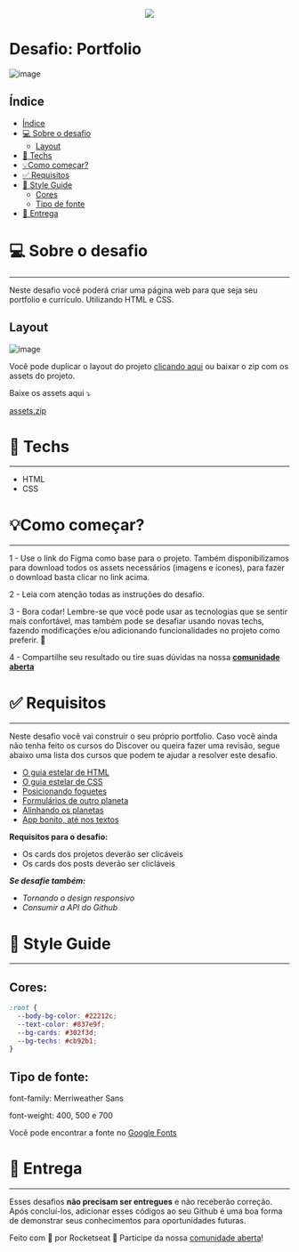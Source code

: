 <p align="center">
<img src="http://img.shields.io/static/v1?label=STATUS&message=EM%20DESENVOLVIMENTO&color=yellow&style=for-the-badge"/>
</p>

# Desafio: Portfolio

![image](https://user-images.githubusercontent.com/68172438/174486901-176c8564-6e36-4ce3-98df-c2bfb671af7a.png)

## **Índice**

- [Índice](#índice)
- [💻 Sobre o desafio](#-sobre-o-desafio)
  - [Layout](#layout)
- [🚀 Techs](#-techs)
- [💡Como começar?](#como-começar)
- [✅ Requisitos](#-requisitos)
- [🎨 Style Guide](#-style-guide)
  - [Cores](#cores)
  - [Tipo de fonte](#tipo-de-fonte)
- [📅 Entrega](#-entrega)

# 💻 Sobre o desafio

---

Neste desafio você poderá criar uma página web para que seja seu portfolio e currículo. Utilizando HTML e CSS.

## Layout

![image](https://user-images.githubusercontent.com/68172438/174486966-05ed710d-7160-492a-9ff2-b308da07427b.png)

Você pode duplicar o layout do projeto [clicando aqui](https://www.figma.com/file/L6fCiWtOgXCfslQdezqQeF/DD-Portfolio/duplicate) ou baixar o zip com os assets do projeto.

Baixe os assets aqui ⤵️

[assets.zip](https://s3-us-west-2.amazonaws.com/secure.notion-static.com/f928d510-0b8b-4a62-90b4-04e4046c00bd/assets.zip)

# 🚀 **Techs**

---

- HTML
- CSS

# 💡**Como começar?**

---

1 - Use o link do Figma como base para o projeto. Também disponibilizamos para download todos os assets necessários (imagens e ícones), para fazer o download basta clicar no link acima.

2 - Leia com atenção todas as instruções do desafio.

3 - Bora codar! Lembre-se que você pode usar as tecnologias que se sentir mais confortável, mas também pode se desafiar usando novas techs, fazendo modificações e/ou adicionando funcionalidades no projeto como preferir. 🚀

4 - Compartilhe seu resultado ou tire suas dúvidas na nossa [**comunidade aberta**](https://discord.gg/bacwY2gDCF)

# ✅ **Requisitos**

---

Neste desafio você vai construir o seu próprio portfolio. Caso você ainda não tenha feito os cursos do Discover ou queira fazer uma revisão, segue abaixo uma lista dos cursos que podem te ajudar a resolver este desafio.

- [O guia estelar de HTML](https://app.rocketseat.com.br/node/o-guia-estelar-de-html)
- [O guia estelar de CSS](https://app.rocketseat.com.br/node/o-guia-estelar-de-css)
- [Posicionando foguetes](https://app.rocketseat.com.br/node/posicionando-foguetes)
- [Formulários de outro planeta](https://app.rocketseat.com.br/node/formularios-de-outro-planeta)
- [Alinhando os planetas](https://app.rocketseat.com.br/node/flexbox)
- [App bonito, até nos textos](https://app.rocketseat.com.br/node/flexbox)

**Requisitos para o desafio:**

- Os cards dos projetos deverão ser clicáveis
- Os cards dos posts deverão ser clicláveis

**_Se desafie também:_**

- _Tornando o design responsivo_
- _Consumir a API do Github_

# 🎨 Style Guide

---

## **Cores:**

```css
:root {
  --body-bg-color: #22212c;
  --text-color: #837e9f;
  --bg-cards: #302f3d;
  --bg-techs: #cb92b1;
}
```

## **Tipo de fonte:**

font-family: Merriweather Sans

font-weight: 400, 500 e 700

Você pode encontrar a fonte no [Google Fonts](https://fonts.google.com/specimen/Merriweather+Sans?query=Merriweather+Sans)

# 📅 Entrega

---

Esses desafios **não precisam ser entregues** e não receberão correção. Após concluí-los, adicionar esses códigos ao seu Github é uma boa forma de demonstrar seus conhecimentos para oportunidades futuras.

Feito com 💜 por Rocketseat 👋 Participe da nossa [comunidade aberta](https://discord.gg/bacwY2gDCF)!

